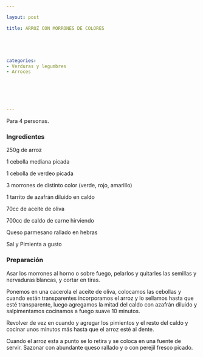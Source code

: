 ```yaml
---

layout: post

title: ARROZ CON MORRONES DE COLORES





categories:
- Verduras y legumbres
- Arroces






---
```


Para 4 personas.

<h3>Ingredientes</h3>

250g de arroz

1 cebolla mediana picada

1 cebolla de verdeo picada

3 morrones de distinto color (verde, rojo, amarillo)

1 tarrito de azafrán diluido en caldo

70cc de aceite de oliva

700cc de caldo de carne hirviendo

Queso parmesano rallado en hebras

Sal y Pimienta a gusto

<h3>Preparación</h3>

Asar los morrones al horno o sobre fuego, pelarlos y quitarles las semillas y nervaduras blancas, y cortar en tiras.

Ponemos en una cacerola el aceite de oliva, colocamos las cebollas y cuando están transparentes incorporamos el arroz y lo sellamos hasta que esté transparente, luego agregamos la mitad del caldo con azafrán diluido y salpimentamos cocinamos a fuego suave 10 minutos.

Revolver de vez en cuando y agregar los pimientos y el resto del caldo y cocinar unos minutos más hasta que el arroz esté al dente.

Cuando el arroz esta a punto se lo retira y se coloca en una fuente de servir. Sazonar con abundante queso rallado y o con perejil fresco picado.